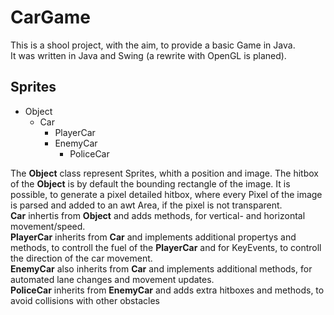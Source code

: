 # CarGame

This is a shool project, with the aim, to provide a basic Game in Java.  
It was written in Java and Swing (a rewrite with OpenGL is planed).


## Sprites
- Object
  - Car
    - PlayerCar
    - EnemyCar
      - PoliceCar

The **Object** class represent Sprites, whith a position and image. The hitbox of the **Object** is by default the bounding rectangle of the image. It is possible, to generate a pixel detailed hitbox, where every Pixel of the image is parsed and added to an awt Area, if the pixel is not transparent.  
**Car** inhertis from **Object** and adds methods, for vertical- and horizontal movement/speed.  
**PlayerCar** inherits from **Car** and implements additional propertys and methods, to controll the fuel of the **PlayerCar** and for KeyEvents, to controll the direction of the car movement.  
**EnemyCar** also inherits from **Car** and implements additional methods, for automated lane changes and movement updates.  
**PoliceCar** inherits from **EnemyCar** and adds extra hitboxes and methods, to avoid collisions with other obstacles
